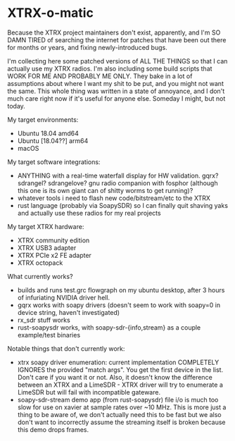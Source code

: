 XTRX-o-matic
======

Because the XTRX project maintainers don't exist, apparently, and I'm SO DAMN TIRED of searching the internet for patches that have been out there for months or years, and fixing newly-introduced bugs.

I'm collecting here some patched versions of ALL THE THINGS so that I can actually use my XTRX radios.  I'm also including some build scripts that WORK FOR ME AND PROBABLY ME ONLY.  They bake in a lot of assumptions about where I want my shit to be put, and you might not want the same.  This whole thing was written in a state of annoyance, and I don't much care right now if it's useful for anyone else.  Someday I might, but not today.

My target environments:

- Ubuntu 18.04 amd64
- Ubuntu [18.04??] arm64
- macOS

My target software integrations:

- ANYTHING with a real-time waterfall display for HW validation.  gqrx? sdrangel? sdrangelove? gnu radio companion with fosphor (although this one is its own giant can of shitty worms to get running)?
- whatever tools i need to flash new code/bitstream/etc to the XTRX
- rust language (probably via SoapySDR) so I can finally quit shaving yaks and actually use these radios for my real projects

My target XTRX hardware:

- XTRX community edition
- XTRX USB3 adapter
- XTRX PCIe x2 FE adapter
- XTRX octopack

What currently works?

- builds and runs test.grc flowgraph on my ubuntu desktop, after 3 hours of infuriating NVIDIA driver hell.
- gqrx works with soapy drivers (doesn't seem to work with soapy=0 in device string, haven't investigated)
- rx_sdr stuff works
- rust-soapysdr works, with soapy-sdr-{info,stream} as a couple example/test binaries

Notable things that don't currently work:

- xtrx soapy driver enumeration: current implementation COMPLETELY IGNORES the provided "match args".  You get the first device in the list.  Don't care if you want it or not.  Also, it doesn't know the difference between an XTRX and a LimeSDR - XTRX driver will try to enumerate a LimeSDR but will fail with incompatible gateware.
- soapy-sdr-stream demo app (from rust-soapysdr) file i/o is much too slow for use on xavier at sample rates over ~10 MHz.  This is more just a thing to be aware of, we don't actually need this to be fast but we also don't want to incorrectly assume the streaming itself is broken because this demo drops frames.
